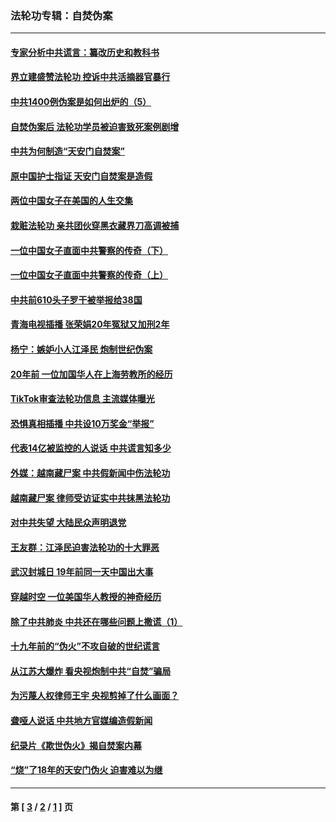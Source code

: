 ### 法轮功专辑：自焚伪案
---
#### [专家分析中共谎言：纂改历史和教科书](../../pages/nf5562/n13781542.md) 
#### [界立建盛赞法轮功 控诉中共活摘器官暴行](../../pages/nf5562/n13781971.md) 
#### [中共1400例伪案是如何出炉的（5）](../../pages/nf5562/n13226831.md) 
#### [自焚伪案后 法轮功学员被迫害致死案例剧增](../../pages/nf5562/n13190600.md) 
#### [中共为何制造“天安门自焚案”](../../pages/nf5562/n13183270.md) 
#### [原中国护士指证 天安门自焚案是造假](../../pages/nf5562/n13172289.md) 
#### [两位中国女子在美国的人生交集](../../pages/nf5562/n13156138.md) 
#### [栽赃法轮功 亲共团伙穿黑衣藏界刀高调被捕](../../pages/nf5562/n13073780.md) 
#### [一位中国女子直面中共警察的传奇（下）](../../pages/nf5562/n12989706.md) 
#### [一位中国女子直面中共警察的传奇（上）](../../pages/nf5562/n12985072.md) 
#### [中共前610头子罗干被举报给38国](../../pages/nf5562/n12975419.md) 
#### [青海电视插播 张荣娟20年冤狱又加刑2年](../../pages/nf5562/n12738166.md) 
#### [杨宁：嫉妒小人江泽民 炮制世纪伪案](../../pages/nf5562/n12724108.md) 
#### [20年前 一位加国华人在上海劳教所的经历](../../pages/nf5562/n12707932.md) 
#### [TikTok审查法轮功信息 主流媒体曝光](../../pages/nf5562/n12362336.md) 
#### [恐惧真相插播 中共设10万奖金“举报”](../../pages/nf5562/n12306396.md) 
#### [代表14亿被监控的人说话 中共谎言知多少](../../pages/nf5562/n12297484.md) 
#### [外媒：越南藏尸案 中共假新闻中伤法轮功](../../pages/nf5562/n12264411.md) 
#### [越南藏尸案 律师受访证实中共抹黑法轮功](../../pages/nf5562/n12261878.md) 
#### [对中共失望 大陆民众声明退党](../../pages/nf5562/n12187315.md) 
#### [王友群：江泽民迫害法轮功的十大罪恶](../../pages/nf5562/n12169074.md) 
#### [武汉封城日 19年前同一天中国出大事](../../pages/nf5562/n12150901.md) 
#### [穿越时空  一位美国华人教授的神奇经历](../../pages/nf5562/n12097460.md) 
#### [除了中共肺炎 中共还在哪些问题上撒谎（1）](../../pages/nf5562/n11955770.md) 
#### [十九年前的“伪火”不攻自破的世纪谎言](../../pages/nf5562/n11813238.md) 
#### [从江苏大爆炸 看央视炮制中共“自焚”骗局](../../pages/nf5562/n11140275.md) 
#### [为污蔑人权律师王宇 央视剪掉了什么画面？](../../pages/nf5562/n11130142.md) 
#### [聋哑人说话 中共地方官媒编造假新闻](../../pages/nf5562/n11006067.md) 
#### [纪录片《欺世伪火》揭自焚案内幕](../../pages/nf5562/n11002664.md) 
#### [“烧”了18年的天安门伪火 迫害难以为继](../../pages/nf5562/n10996660.md) 

---
#### 第 [ [3](./3.md) / [2](./2.md) / [1](./1.md) ] 页
